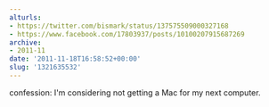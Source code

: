 ```yaml
---
alturls:
- https://twitter.com/bismark/status/137575509000327168
- https://www.facebook.com/17803937/posts/10100207915687269
archive:
- 2011-11
date: '2011-11-18T16:58:52+00:00'
slug: '1321635532'
---
```


confession: I'm considering not getting a Mac for my next computer.

